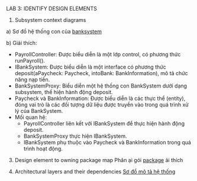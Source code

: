 LAB 3: IDENTIFY DESIGN ELEMENTS
1. Subsystem context diagrams

  a) Sơ đồ hệ thống con của [banksystem](//www.plantuml.com/plantuml/png/fL0zJiCm5DvzYhUr2De3L95LmTG1gH8dS1stjfey1zkfY82PWGLkK0Q4G4A8jHdRY_WcE4sZje6D34dy_VZxtXjQnupBquHqOFFaoqUKW3EvUMV0roySd5ml0vH9ltf3MAoN5VAHrgHrmWZjYap0nA--SRQ59LXVVaBiozU0H17X2RCMngmmEaakDBhgAqoWU7sW56u9XEVKvBZJTK_8FI4AGyIKSG6ZSuRpgo94fequ5fcsodLPi70f-7m0pTyP1AUkB0EetYESQfCofpHkx-t0fI-V5Lpd347wyW5cofTVVmrDVXVlzUXHdm74oWZkODV8mhO4B1GZXxhehj-7_Nbiz4rn9AWkRaPe4-qvo7wlTLeK2NJA5PJMJDjmAAWLxIv1OVE9hIEp2g7q_yiU2eppDFa1)
  
  b) Giải thích:
  
  - PayrollController: Được biểu diễn là một lớp control, có phương thức runPayroll().
  - IBankSystem: Được biểu diễn là một interface có phương thức deposit(aPaycheck: Paycheck, intoBank: BankInformation), mô tả chức năng nạp tiền.
  - BankSystemProxy: Biểu diễn một hệ thống con BankSystem dưới dạng subsystem, thể hiện hành động deposit.
  - Paycheck và BankInformation: Được biểu diễn là các thực thể (entity), đóng vai trò là các đối tượng dữ liệu được truyền vào trong quá trình xử lý của BankSystem.
  - Mối quan hệ:
      +  PayrollController liên kết với IBankSystem để thực hiện hành động deposit.
      +  BankSystemProxy thực hiện IBankSystem.
      +  IBankSystem phụ thuộc vào Paycheck và BankInformation trong quá trình hoạt động.
   
3. Design element to owning package map
Phân    ại gói [package](https://www.planttext.com/api/plantuml/png/R94nRiCm34LtdOBmRdGF0YDfEsP8wnCmAj4ALII7f0mOHK-M8KVA5IerDUh40JZnlqTyGUVZQIMAh6dlJOVs4zy9gZNR3wTaDJ5wsE10B1Ly6O0yDkwx62XevhhEEulgOgXWkVG5R1f0WKbohJmcSO54e2NkdIMv4STyZA_jPrI4jStxMwyabs1kx53e3bxMboTDsa9TDxCIi80dz1uUu9KEYKIpCsEA-DyYAo-9UCZEbkDVhqayqgL4PbkDJB_tbHtrPCotML5uAz_o0m00__y30000)
ải thích

5. Architectural layers and their dependencies
[Sơ đồ mô tả hệ thống](https://www.planttext.com/api/plantuml/png/R94nRiCm34LtdOBmRdGF0YDfEsP8wnCmAj4ALII7f0mOHK-M8KVA5IerDUh40JZnlqTyGUVZQIMAh6dlJOVs4zy9gZNR3wTaDJ5wsE10B1Ly6O0yDkwx62XevhhEEulgOgXWkVG5R1f0WKbohJmcSO54e2NkdIMv4STyZA_jPrI4jStxMwyabs1kx53e3bxMboTDsa9TDxCIi80dz1uUu9KEYKIpCsEA-DyYAo-9UCZEbkDVhqayqgL4PbkDJB_tbHtrPCotML5uAz_o0m00__y30000)
